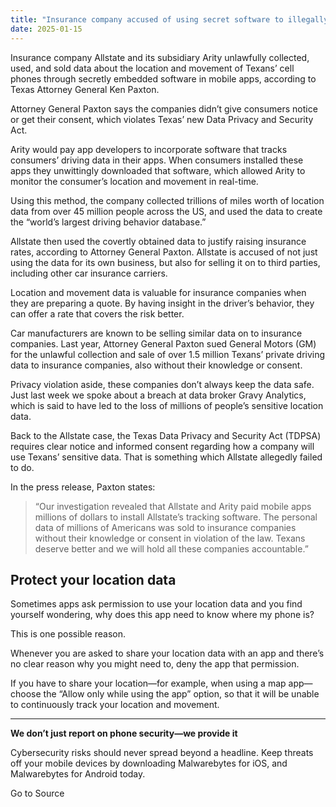 ```yaml
---
title: "Insurance company accused of using secret software to illegally collect and sell location data on millions of Americans"
date: 2025-01-15
---
```


Insurance company Allstate and its subsidiary Arity unlawfully collected, used, and sold data about the location and movement of Texans’ cell phones through secretly embedded software in mobile apps, according to Texas Attorney General Ken Paxton.

Attorney General Paxton says the companies didn’t give consumers notice or get their consent, which violates Texas’ new Data Privacy and Security Act.

Arity would pay app developers to incorporate software that tracks consumers’ driving data in their apps. When consumers installed these apps they unwittingly downloaded that software, which allowed Arity to monitor the consumer’s location and movement in real-time.

Using this method, the company collected trillions of miles worth of location data from over 45 million people across the US, and used the data to create the “world’s largest driving behavior database.”

Allstate then used the covertly obtained data to justify raising insurance rates, according to Attorney General Paxton. Allstate is accused of not just using the data for its own business, but also for selling it on to third parties, including other car insurance carriers.

Location and movement data is valuable for insurance companies when they are preparing a quote. By having insight in the driver’s behavior, they can offer a rate that covers the risk better.

Car manufacturers are known to be selling similar data on to insurance companies. Last year, Attorney General Paxton sued General Motors (GM) for the unlawful collection and sale of over 1.5 million Texans’ private driving data to insurance companies, also without their knowledge or consent.

Privacy violation aside, these companies don’t always keep the data safe. Just last week we spoke about a breach at data broker Gravy Analytics, which is said to have led to the loss of millions of people’s sensitive location data.

Back to the Allstate case, the Texas Data Privacy and Security Act (TDPSA) requires clear notice and informed consent regarding how a company will use Texans’ sensitive data. That is something which Allstate allegedly failed to do.

In the press release, Paxton states:

> “Our investigation revealed that Allstate and Arity paid mobile apps millions of dollars to install Allstate’s tracking software. The personal data of millions of Americans was sold to insurance companies without their knowledge or consent in violation of the law. Texans deserve better and we will hold all these companies accountable.”

## Protect your location data

Sometimes apps ask permission to use your location data and you find yourself wondering, why does this app need to know where my phone is?

This is one possible reason.

Whenever you are asked to share your location data with an app and there’s no clear reason why you might need to, deny the app that permission.

If you have to share your location—for example, when using a map app—choose the “Allow only while using the app” option, so that it will be unable to continuously track your location and movement.

* * *

**We don’t just report on phone security—we provide it**

Cybersecurity risks should never spread beyond a headline. Keep threats off your mobile devices by downloading Malwarebytes for iOS, and Malwarebytes for Android today.

Go to Source
